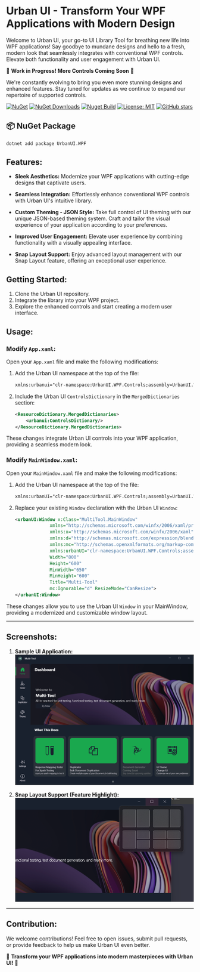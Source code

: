 # Urban UI - Transform Your WPF Applications with Modern Design

Welcome to Urban UI, your go-to UI Library Tool for breathing new life into WPF applications! Say goodbye to mundane designs and hello to a fresh, modern look that seamlessly integrates with conventional WPF controls. Elevate both functionality and user engagement with Urban UI.

🚧 **Work in Progress! More Controls Coming Soon** 🚧

We're constantly evolving to bring you even more stunning designs and enhanced features. Stay tuned for updates as we continue to expand our repertoire of supported controls.

[![NuGet](https://img.shields.io/nuget/v/UrbanUI.WPF.svg)](https://www.nuget.org/packages/UrbanUI.WPF/)
[![NuGet Downloads](https://img.shields.io/nuget/dt/UrbanUI.WPF.svg)](https://www.nuget.org/packages/UrbanUI.WPF/)
[![Nuget Build](https://github.com/UrbanCastles/UrbanUI/actions/workflows/nuget-publish.yml/badge.svg)](https://github.com/UrbanCastles/UrbanUI/actions/workflows/nuget-publish.yml)
[![License: MIT](https://img.shields.io/badge/License-MIT-blue.svg)](https://github.com/UrbanCastles/UrbanUI/blob/main/LICENSE)
[![GitHub stars](https://img.shields.io/github/stars/UrbanCastles/UrbanUI?style=social)](https://github.com/UrbanCastles/UrbanUI/stargazers)

## 📦 NuGet Package

```bash
dotnet add package UrbanUI.WPF
```

## Features:

- **Sleek Aesthetics:** Modernize your WPF applications with cutting-edge designs that captivate users.

- **Seamless Integration:** Effortlessly enhance conventional WPF controls with Urban UI's intuitive library.

- **Custom Theming - JSON Style:** Take full control of UI theming with our unique JSON-based theming system. Craft and tailor the visual experience of your application according to your preferences.

- **Improved User Engagement:** Elevate user experience by combining functionality with a visually appealing interface.

- **Snap Layout Support:** Enjoy advanced layout management with our Snap Layout feature, offering an exceptional user experience.

## Getting Started:

1. Clone the Urban UI repository.
2. Integrate the library into your WPF project.
3. Explore the enhanced controls and start creating a modern user interface.

## Usage:

### Modify `App.xaml`:

Open your `App.xaml` file and make the following modifications:

1. Add the Urban UI namespace at the top of the file:

    ```xml
    xmlns:urbanui="clr-namespace:UrbanUI.WPF.Controls;assembly=UrbanUI.WPF"
    ```

2. Include the Urban UI `ControlsDictionary` in the `MergedDictionaries` section:

    ```xml
    <ResourceDictionary.MergedDictionaries>
        <urbanui:ControlsDictionary/>
    </ResourceDictionary.MergedDictionaries>
    ```

These changes integrate Urban UI controls into your WPF application, providing a seamless modern look.

### Modify `MainWindow.xaml`:

Open your `MainWindow.xaml` file and make the following modifications:

1. Add the Urban UI namespace at the top of the file:

    ```xml
    xmlns:urbanUI="clr-namespace:UrbanUI.WPF.Controls;assembly=UrbanUI.WPF"
    ```

2. Replace your existing `Window` declaration with the Urban UI `Window`:

    ```xml
    <urbanUI:Window x:Class="MultiTool.MainWindow"
                 xmlns="http://schemas.microsoft.com/winfx/2006/xaml/presentation"
                 xmlns:x="http://schemas.microsoft.com/winfx/2006/xaml"
                 xmlns:d="http://schemas.microsoft.com/expression/blend/2008"
                 xmlns:mc="http://schemas.openxmlformats.org/markup-compatibility/2006"
                 xmlns:urbanUI="clr-namespace:UrbanUI.WPF.Controls;assembly=UrbanUI.WPF"
                 Width="800"
                 Height="600"
                 MinWidth="650"
                 MinHeight="600"
                 Title="Multi-Tool"
                 mc:Ignorable="d" ResizeMode="CanResize">
    </urbanUI:Window>
    ```

These changes allow you to use the Urban UI `Window` in your MainWindow, providing a modernized and customizable window layout.

---

## Screenshots:

1. **Sample UI Application:**
   ![Sample UI](https://github.com/UrbanCastles/UrbanUI/blob/master/samples/test_app.png)

2. **Snap Layout Support (Feature Highlight):**
   ![Snap Layout](https://github.com/UrbanCastles/UrbanUI/blob/master/samples/snap_layout.png)

---

## Contribution:

We welcome contributions! Feel free to open issues, submit pull requests, or provide feedback to help us make Urban UI even better.

🚀 **Transform your WPF applications into modern masterpieces with Urban UI!** 🚀

